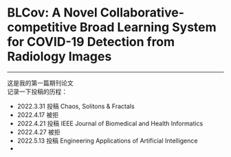 # BLCov: A Novel Collaborative-competitive Broad Learning System for COVID-19 Detection from Radiology Images
***
这是我的第一篇期刊论文  
记录一下投稿的历程：

- 2022.3.31 投稿 Chaos, Solitons & Fractals  
- 2022.4.17 被拒
- 2022.4.21 投稿 IEEE Journal of Biomedical and Health Informatics
- 2022.4.27 被拒
- 2022.5.13 投稿 Engineering Applications of Artificial Intelligence
- 
